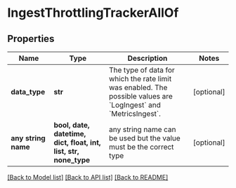 # IngestThrottlingTrackerAllOf


## Properties
Name | Type | Description | Notes
------------ | ------------- | ------------- | -------------
**data_type** | **str** | The type of data for which the rate limit was enabled. The possible values are &#x60;LogIngest&#x60; and &#x60;MetricsIngest&#x60;. | [optional] 
**any string name** | **bool, date, datetime, dict, float, int, list, str, none_type** | any string name can be used but the value must be the correct type | [optional]

[[Back to Model list]](../README.md#documentation-for-models) [[Back to API list]](../README.md#documentation-for-api-endpoints) [[Back to README]](../README.md)


